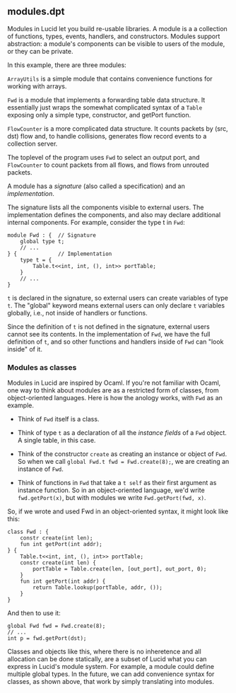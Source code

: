 ## modules.dpt

Modules in Lucid let you build re-usable libraries. A module is a a collection of functions, types, events, handlers, and constructors. Modules support abstraction: a module's components can be visible to users of the module, or they can be private.

In this example, there are three modules: 

`ArrayUtils` is a simple module that contains convenience functions for working with arrays. 

`Fwd` is a module that implements a forwarding table data structure. It essentially just wraps the somewhat complicated syntax of a `Table` exposing only a simple type, constructor, and getPort function.

`FlowCounter` is a more complicated data structure. It counts packets by (src, dst) flow and, to handle collisions, generates flow record events to a collection server.

The toplevel of the program uses `Fwd` to select an output port, and `FlowCounter` to count packets from all flows, and flows from unrouted packets.

A module has a *signature* (also called a specification) and an *implementation*. 

The signature lists all the components visible to external users. The implementation defines the components, and also may declare additional internal components. For example, consider the type t in `Fwd`: 

```
module Fwd : {  // Signature
    global type t;    
    // ...
} {             // Implementation
    type t = {
        Table.t<<int, int, (), int>> portTable;
    }    
    // ...
}
```

`t` is declared in the signature, so external users can create variables of type `t`. The "global" keyword means external users can only declare `t` variables globally, i.e., not inside of handlers or functions.

Since the definition of `t` is not defined in the signature, external users cannot see its contents. In the implementation of `Fwd`, we have the full definition of `t`, and so other functions and handlers inside of `Fwd` can "look inside" of it.

### Modules as classes

Modules in Lucid are inspired by Ocaml. If you're not familiar with Ocaml, one way to think about modules are as a restricted form of classes, from object-oriented languages. Here is how the anology works, with `Fwd` as an example. 

- Think of `Fwd` itself is a class. 

- Think of type `t` as a declaration of all the *instance fields* of a `Fwd` object. A single table, in this case. 

- Think of the constructor `create` as creating an instance or object of `Fwd`. So when we call `global Fwd.t fwd = Fwd.create(8);`, we are creating an instance of `Fwd`.

- Think of functions in `Fwd` that take a `t self` as their first argument as instance function. So in an object-oriented language, we'd write `fwd.getPort(x)`, but with modules we write `Fwd.getPort(fwd, x)`. 

So, if we wrote and used Fwd in an object-oriented syntax, it might look like this: 

```
class Fwd : {
    constr create(int len);
    fun int getPort(int addr);
} {
    Table.t<<int, int, (), int>> portTable;
    constr create(int len) {
        portTable = Table.create(len, [out_port], out_port, 0); 
    }
    fun int getPort(int addr) {
        return Table.lookup(portTable, addr, ());
    }    
}
```
And then to use it: 
```
global Fwd fwd = Fwd.create(8);
// ...
int p = fwd.getPort(dst);
```

Classes and objects like this, where there is no inheretence and all allocation can be done statically, are a subset of Lucid what you can express in Lucid's module system. For example, a module could define multiple global types. In the future, we can add convenience syntax for classes, as shown above, that work by simply translating into modules. 
